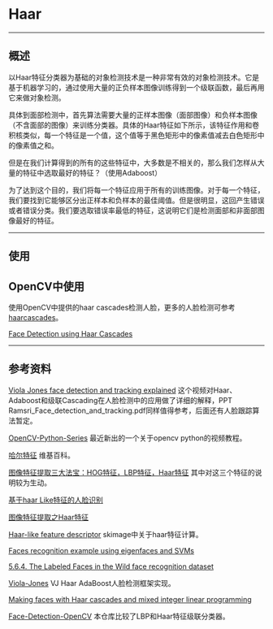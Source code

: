# Haar

---
## 概述
以Haar特征分类器为基础的对象检测技术是一种非常有效的对象检测技术。它是基于机器学习的，通过使用大量的正负样本图像训练得到一个级联函数，最后再用它来做对象检测。

具体到面部检测中，首先算法需要大量的正样本图像（面部图像）和负样本图像（不含面部的图像）来训练分类器。具体的Haar特征如下所示，该特征作用和卷积核类似，每一个特征是一个值，这个值等于黑色矩形中的像素值减去白色矩形中的像素值之和。

但是在我们计算得到的所有的这些特征中，大多数是不相关的，那么我们怎样从大量的特征中选取最好的特征？（使用Adaboost）

为了达到这个目的，我们将每一个特征应用于所有的训练图像。对于每一个特征，我们要找到它能够区分出正样本和负样本的最佳阈值。但是很明显，这回产生错误或者错误分类。我们要选取错误率最低的特征，这说明它们是检测面部和非面部图像最好的特征。

---
## 使用

## OpenCV中使用
使用OpenCV中提供的haar cascades检测人脸，更多的人脸检测可参考[haarcascades](https://github.com/opencv/opencv/tree/master/data/haarcascades)。

[Face Detection using Haar Cascades](https://docs.opencv.org/3.4/d7/d8b/tutorial_py_face_detection.html)

---
## 参考资料

[Viola Jones face detection and tracking explained](https://www.youtube.com/watch?v=WfdYYNamHZ8) 这个视频对Haar、Adaboost和级联Cascading在人脸检测中的应用做了详细的解释，PPT Ramsri_Face_detection_and_tracking.pdf同样值得参考，后面还有人脸跟踪算法暂定。

[OpenCV-Python-Series](https://github.com/codingforentrepreneurs/OpenCV-Python-Series) 最近新出的一个关于opencv python的视频教程。

[哈尔特征](https://zh.wikipedia.org/wiki/%E5%93%88%E5%B0%94%E7%89%B9%E5%BE%81) 维基百科。

[图像特征提取三大法宝：HOG特征，LBP特征，Haar特征](http://dataunion.org/20584.html) 其中对这三个特征的说明较为生动。

[基于haar Like特征的人脸识别](http://kakack.github.io/2017/08/%E5%9F%BA%E4%BA%8EHaar-Like%E7%89%B9%E5%BE%81%E7%9A%84%E4%BA%BA%E8%84%B8%E8%AF%86%E5%88%AB/)

[图像特征提取之Haar特征](https://senitco.github.io/2017/06/15/image-feature-haar/)

[Haar-like feature descriptor](http://scikit-image.org/docs/dev/auto_examples/features_detection/plot_haar.html) skimage中关于haar特征计算。

[Faces recognition example using eigenfaces and SVMs](http://scikit-learn.org/stable/auto_examples/applications/plot_face_recognition.html#sphx-glr-auto-examples-applications-plot-face-recognition-py)

[5.6.4. The Labeled Faces in the Wild face recognition dataset](http://scikit-learn.org/stable/datasets/labeled_faces.html)

[Viola-Jones](https://github.com/Simon-Hohberg/Viola-Jones/blob/master/Viola-Jones%20Example.ipynb) VJ Haar AdaBoost人脸检测框架实现。

[Making faces with Haar cascades and mixed integer linear programming](https://matthewearl.github.io/2016/01/14/inverse-haar/)

[Face-Detection-OpenCV](https://github.com/informramiz/Face-Detection-OpenCV) 本仓库比较了LBP和Haar特征级联分类器。
